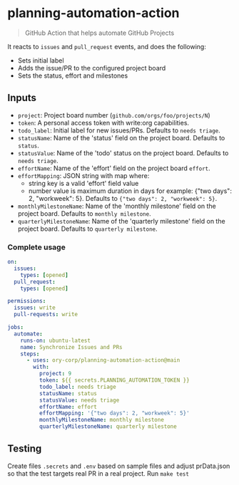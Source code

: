 # planning-automation-action

> GitHub Action that helps automate GitHub Projects

It reacts to `issues` and `pull_request` events, and does the following:

- Sets initial label
- Adds the issue/PR to the configured project board
- Sets the status, effort and milestones

## Inputs

- `project`: Project board number (`github.com/orgs/foo/projects/N`)
- `token`: A personal access token with write:org capabilities.
- `todo_label`: Initial label for new issues/PRs. Defaults to `needs triage`.
- `statusName`: Name of the 'status' field on the project board. Defaults to `status`.
- `statusValue`: Name of the 'todo' status on the project board. Defaults to `needs triage`.
- `effortName`: Name of the 'effort' field on the project board `effort`.
- `effortMapping`: JSON string with map where:
  - string key is a valid 'effort' field value
  - number value is maximum duration in days
  for example: {"two days": 2, "workweek": 5}. Defaults to `{"two days": 2, "workweek": 5}`.
- `monthlyMilestoneName`: Name of the 'monthly milestone' field on the project board. Defaults to `monthly milestone`.
- `quarterlyMilestoneName`: Name of the 'quarterly milestone' field on the project board. Defaults to `quarterly milestone`.

### Complete usage

```yaml
on:
  issues:
    types: [opened]
  pull_request:
    types: [opened]

permissions:
  issues: write
  pull-requests: write

jobs:
  automate:
    runs-on: ubuntu-latest
    name: Synchronize Issues and PRs
    steps:
      - uses: ory-corp/planning-automation-action@main
        with:
          project: 9
          token: ${{ secrets.PLANNING_AUTOMATION_TOKEN }}
          todo_label: needs triage
          statusName: status
          statusValue: needs triage
          effortName: effort
          effortMapping: '{"two days": 2, "workweek": 5}'
          monthlyMilestoneName: monthly milestone
          quarterlyMilestoneName: quarterly milestone
```

## Testing

Create files `.secrets` and `.env` based on sample files and adjust prData.json so that the test targets real PR in a real project.
Run `make test`
